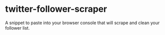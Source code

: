 # twitter-follower-scraper
A snippet to paste into your browser console that will scrape and clean your follower list. 
